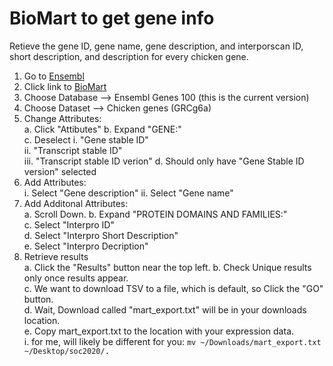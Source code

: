 # BioMart to get gene info 

Retieve the gene ID, gene name, gene description, and interporscan ID, short description, and description for every chicken gene.


1. Go to [Ensembl](http://www.ensembl.org)  
2. Click link to [BioMart](http://www.ensembl.org/biomart/martview)  
3. Choose Database --> Ensembl Genes 100 (this is the current version)  
4. Choose Dataset --> Chicken genes (GRCg6a)  
5. Change Attributes:  
  a. Click "Attibutes" 
  b. Expand "GENE:"  
  c. Deselect 
  	i. "Gene stable ID"  
	ii. "Transcript stable ID"  
  	iii. "Transcript stable ID verion" 
  d. Should only have "Gene Stable ID version" selected
6. Add Attributes:  
	i. Select "Gene description"
	ii. Select "Gene name"
7. Add Additonal Attributes:  
  a. Scroll Down. 
  b. Expand "PROTEIN DOMAINS AND FAMILIES:"  
  c. Select "Interpro ID"  
  d. Select "Interpro Short Description"  
  e. Select "Interpro Decription" 
8. Retrieve results  
  a. Click the "Results" button near the top left.
  b. Check Unique results only once results appear.  
  c. We want to download TSV to a file, which is default, so Click the "GO" button.  
  d. Wait, Download called "mart_export.txt" will be in your downloads location.  
  e. Copy mart_export.txt to the location with your expression data.   
      i. for me, will likely be different for you: `mv ~/Downloads/mart_export.txt ~/Desktop/soc2020/.` 

